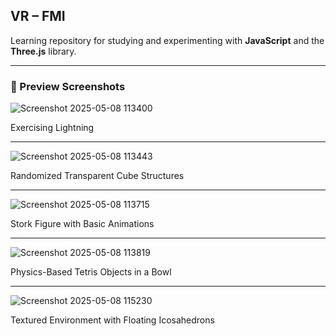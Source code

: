 ## **VR – FMI**

Learning repository for studying and experimenting with **JavaScript** and the **Three.js** library.

---
### 📸 Preview Screenshots

![Screenshot 2025-05-08 113400](https://github.com/user-attachments/assets/a2c0f05b-f2bc-4712-a50b-4b5ae71504e8)

Exercising Lightning

---

![Screenshot 2025-05-08 113443](https://github.com/user-attachments/assets/bcce13b4-074e-44a3-b698-5bd82f771556)

Randomized Transparent Cube Structures

---

![Screenshot 2025-05-08 113715](https://github.com/user-attachments/assets/fdf3b12a-2aa3-4493-8e1b-b0fed70a7094)

Stork Figure with Basic Animations

---

![Screenshot 2025-05-08 113819](https://github.com/user-attachments/assets/2a28b5da-cdbf-452c-b8bd-21f1666a0a72)

Physics-Based Tetris Objects in a Bowl

---

![Screenshot 2025-05-08 115230](https://github.com/user-attachments/assets/a177bebf-e3ba-4835-8a6c-7741def0a7b1)

Textured Environment with Floating Icosahedrons
